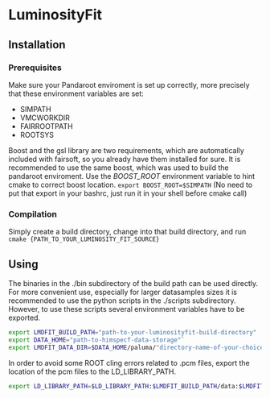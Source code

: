 # LuminosityFit

## Installation

### Prerequisites
Make sure your Pandaroot enviroment is set up correctly, more precisely that these environment variables are set:
- SIMPATH
- VMCWORKDIR
- FAIRROOTPATH
- ROOTSYS

Boost and the gsl library are two requirements, which are automatically included with fairsoft, so you already have them installed for sure. It is recommended to use the same boost, which was used to build the pandaroot enviroment. Use the *BOOST_ROOT* environment variable to hint cmake to correct boost location.
`export BOOST_ROOT=$SIMPATH`
(No need to put that export in your bashrc, just run it in your shell before cmake call)

### Compilation
Simply create a build directory, change into that build directory, and run `cmake {PATH_TO_YOUR_LUMINOSITY_FIT_SOURCE}`

## Using
The binaries in the ./bin subdirectory of the build path can be used directly. For more convenient use, especially for larger datasamples sizes it is recommended to use the python scripts in the ./scripts subdirectory. However, to use these scripts several environment variables have to be exported.

```bash
export LMDFIT_BUILD_PATH="path-to-your-luminosityfit-build-directory"
export DATA_HOME="path-to-himspecf-data-storage"`
export LMDFIT_DATA_DIR=$DATA_HOME/paluma/"directory-name-of-your-choice"
```

In order to avoid some ROOT cling errors related to .pcm files, export the location of the pcm files to the LD_LIBRARY_PATH.

```bash
export LD_LIBRARY_PATH=$LD_LIBRARY_PATH:$LMDFIT_BUILD_PATH/data:$LMDFIT_BUILD_PATH:fit
``` 